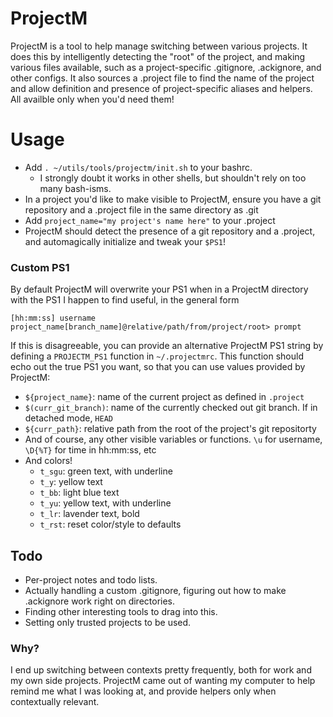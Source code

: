 # ProjectM

ProjectM is a tool to help manage switching between various projects.
It does this by intelligently detecting the "root" of the project, and making various files available, such as a project-specific .gitignore, .ackignore, and other configs.
It also sources a .project file to find the name of the project and allow definition and presence of project-specific aliases and helpers. All availble only when you'd need them!

# Usage
* Add `. ~/utils/tools/projectm/init.sh` to your bashrc.
  * I strongly doubt it works in other shells, but shouldn't rely on too many bash-isms.
* In a project you'd like to make visible to ProjectM, ensure you have a git repository and a .project file in the same directory as .git
* Add `project_name="my project's name here"` to your .project
* ProjectM should detect the presence of a git repository and a .project, and automagically initialize and tweak your `$PS1`!

### Custom PS1
By default ProjectM will overwrite your PS1 when in a ProjectM directory with the PS1 I happen to find useful, in the general form
```
[hh:mm:ss] username project_name[branch_name]@relative/path/from/project/root> prompt
```

If this is disagreeable, you can provide an alternative ProjectM PS1 string by defining a `PROJECTM_PS1` function in `~/.projectmrc`. This function should echo out the true PS1 you want, so that you can use values provided by ProjectM:
* `${project_name}`: name of the current project as defined in `.project`
* `$(curr_git_branch)`: name of the currently checked out git branch. If in detached mode, `HEAD`
* `${curr_path}`: relative path from the root of the project's git repositorty
* And of course, any other visible variables or functions. `\u` for username, `\D{%T}` for time in hh:mm:ss, etc
* And colors!
  * `t_sgu`: green text, with underline
  * `t_y`: yellow text
  * `t_bb`: light blue text
  * `t_yu`: yellow text, with underline
  * `t_lr`: lavender text, bold
  * `t_rst`: reset color/style to defaults

## Todo
* Per-project notes and todo lists.
* Actually handling a custom .gitignore, figuring out how to make .ackignore work right on directories.
* Finding other interesting tools to drag into this.
* Setting only trusted projects to be used.

### Why?
I end up switching between contexts pretty frequently, both for work and my own side projects. ProjectM came out of wanting my computer to help remind me what I was looking at, and provide helpers only when contextually relevant.
